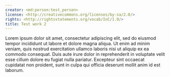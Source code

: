 ```yaml
---
creator: <md:person:test_person>
license: <http://creativecommons.org/licenses/by-sa/2.0/>
rights: <http://rightsstatements.org/vocab/InC/1.0/>
title: Test work 2
---
```


Lorem ipsum dolor sit amet, consectetur adipiscing elit, sed do eiusmod tempor incididunt ut labore et dolore magna aliqua. Ut enim ad minim veniam, quis nostrud exercitation ullamco laboris nisi ut aliquip ex ea commodo consequat. Duis aute irure dolor in reprehenderit in voluptate velit esse cillum dolore eu fugiat nulla pariatur. Excepteur sint occaecat cupidatat non proident, sunt in culpa qui officia deserunt mollit anim id est laborum.

